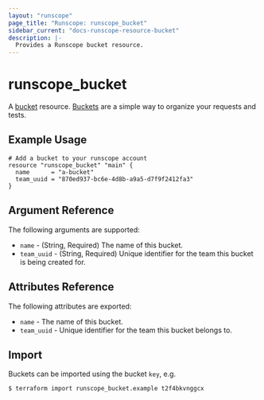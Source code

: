 ```yaml
---
layout: "runscope"
page_title: "Runscope: runscope_bucket"
sidebar_current: "docs-runscope-resource-bucket"
description: |-
  Provides a Runscope bucket resource.
---
```


# runscope\_bucket

A [bucket](https://www.runscope.com/docs/api/buckets) resource.
[Buckets](https://www.runscope.com/docs/buckets) are a simple way to
organize your requests and tests.

## Example Usage

```hcl
# Add a bucket to your runscope account
resource "runscope_bucket" "main" {
  name      = "a-bucket"
  team_uuid = "870ed937-bc6e-4d8b-a9a5-d7f9f2412fa3"
}
```

## Argument Reference

The following arguments are supported:

* `name` - (String, Required) The name of this bucket.
* `team_uuid` - (String, Required) Unique identifier for the team this bucket
  is being created for.

## Attributes Reference

The following attributes are exported:

* `name` - The name of this bucket.
* `team_uuid` - Unique identifier for the team this bucket belongs to.

## Import

Buckets can be imported using the bucket `key`, e.g.

```
$ terraform import runscope_bucket.example t2f4bkvnggcx
```

